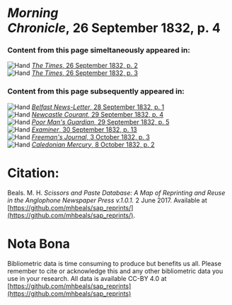 # *Morning Chronicle*, 26 September 1832, p. 4  
  
### Content from this page simeltaneously appeared in:  
![Hand](http://scissorsandpaste.net/wp-content/uploads/2017/06/smallhandpointer.png) [*The Times*, 26 September 1832, p. 2](https://mhbeals.github.io/sap_html/The-Times/The-Times-26-September-1832-p-2)  
![Hand](http://scissorsandpaste.net/wp-content/uploads/2017/06/smallhandpointer.png) [*The Times*, 26 September 1832, p. 3](https://mhbeals.github.io/sap_html/The-Times/The-Times-26-September-1832-p-3)  
  
### Content from this page subsequently appeared in:  
![Hand](http://scissorsandpaste.net/wp-content/uploads/2017/06/smallhandpointer.png) [*Belfast News-Letter*, 28 September 1832, p. 1](https://mhbeals.github.io/sap_html/Belfast-News-Letter/Belfast-News-Letter-28-September-1832-p-1)  
![Hand](http://scissorsandpaste.net/wp-content/uploads/2017/06/smallhandpointer.png) [*Newcastle Courant*, 29 September 1832, p. 4](https://mhbeals.github.io/sap_html/Newcastle-Courant/Newcastle-Courant-29-September-1832-p-4)  
![Hand](http://scissorsandpaste.net/wp-content/uploads/2017/06/smallhandpointer.png) [*Poor Man's Guardian*, 29 September 1832, p. 5](https://mhbeals.github.io/sap_html/Poor-Man's-Guardian/Poor-Man's-Guardian-29-September-1832-p-5)  
![Hand](http://scissorsandpaste.net/wp-content/uploads/2017/06/smallhandpointer.png) [*Examiner*, 30 September 1832, p. 13](https://mhbeals.github.io/sap_html/Examiner/Examiner-30-September-1832-p-13)  
![Hand](http://scissorsandpaste.net/wp-content/uploads/2017/06/smallhandpointer.png) [*Freeman's Journal*, 3 October 1832, p. 3](https://mhbeals.github.io/sap_html/Freeman's-Journal/Freeman's-Journal-3-October-1832-p-3)  
![Hand](http://scissorsandpaste.net/wp-content/uploads/2017/06/smallhandpointer.png) [*Caledonian Mercury*, 8 October 1832, p. 2](https://mhbeals.github.io/sap_html/Caledonian-Mercury/Caledonian-Mercury-8-October-1832-p-2)  


# Citation: 

Beals. M. H. *Scissors and Paste Database: A Map of Reprinting and Reuse in the Anglophone Newspaper Press v.1.0.1.* 2 June 2017. Available at [https://github.com/mhbeals/sap_reprints/](https://github.com/mhbeals/sap_reprints/). 

# Nota Bona

Bibliometric data is time consuming to produce but benefits us all. Please remember to cite or acknowledge this and any other bibliometric data you use in your research. All data is available CC-BY 4.0 at [https://github.com/mhbeals/sap_reprints](https://github.com/mhbeals/sap_reprints)